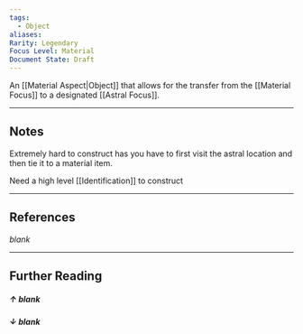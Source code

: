 ```yaml
---
tags:
  - Object
aliases: 
Rarity: Legendary
Focus Level: Material
Document State: Draft
---
```

An [[Material Aspect|Object]] that allows for the transfer from the [[Material Focus]] to a designated [[Astral Focus]].
- - -
## Notes
Extremely hard to construct has you have to first visit the astral location and then tie it to a material item. 

Need a high level [[Identification]] to construct
- - -
## References
_blank_
- - - 
## Further Reading
##### ↑ _blank_
##### ↓ _blank_
